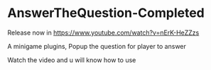 # AnswerTheQuestion-Completed
Release now in https://www.youtube.com/watch?v=nErK-HeZZzs

A minigame plugins, Popup the question for player to answer

Watch the video and u will know how to use
